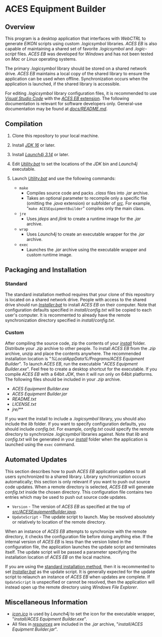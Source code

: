 # ACES Equipment Builder

## Overview

This program is a desktop application that interfaces with *WebCTRL* to generate *EIKON* scripts using custom *.logicsymbol* libraries. *ACES EB* is also capable of maintaining a shared set of favorite *.logicsymbol* and *.logic-script* files. *ACES EB* was developed for *Windows* and has not been tested on *Mac* or *Linux* operating systems.

The primary *.logicsymbol* library should be stored on a shared network drive. *ACES EB* maintains a local copy of the shared library to ensure the application can be used when offline. Synchronization occurs when the application is launched, if the shared library is accessible.

For editing *.logicsymbol* library configuration files, it is recommended to use [*Visual Studio Code*](https://code.visualstudio.com/) with the [*ACES EB* extension](https://github.com/automatic-controls/vscode-aces-equipment-builder). The following documentation is relevant for software developers only. General-use documentation may be found at [*docs/README.md*](docs).

## Compilation

1. Clone this repository to your local machine.

1. Install [*JDK 16*](https://jdk.java.net/) or later.

1. Install [*Launch4j 3.14*](https://sourceforge.net/projects/launch4j/) or later.

1. Edit [*Utility.bat*](Utility.bat) to set the locations of the *JDK* bin and *Launch4j* executable.

1. Launch [*Utility.bat*](Utility.bat) and use the following commands:
    - `make`
      - Compiles source code and packs *.class* files into *.jar* archive.
      - Takes an optional parameter to recompile only a specific file (omitting the *.java* extension) or subfolder of [*src*](src). For example, "`make ACESEquipmentBuilder`" compiles only the main class.
    - `jre`
      - Uses *jdeps* and *jlink* to create a runtime image for the *.jar* archive.
    - `wrap`
      - Uses *Launch4j* to create an executable wrapper for the *.jar* archive.
    - `exec`
      - Launches the *.jar* archive using the executable wrapper and custom runtime image.

## Packaging and Installation

### Standard

The standard installation method requires that your clone of this repository is located on a shared network drive. People with access to the shared drive should run [*Installer.bat*](Installer.bat) to install *ACES EB* on their computer. Note that configuration defaults specified in *install/config.txt* will be copied to each user's computer. It is recommented to already have the remote synchronization directory specified in *install/config.txt*.

### Custom

 After compiling the source code, zip the contents of your [*install*](install) folder. Distribute your *.zip* archive to other people. To install *ACES EB* from the *.zip* archive, unzip and place the contents anywhere. The recommended installation location is "*%LocalAppData%/Programs/ACES Equipment Builder*". To launch *ACES EB*, run the executable "*ACES Equipment Builder.exe*". Feel free to create a desktop shortcut for the executable. If you compile *ACES EB* with a 64bit *JDK*, then it will run only on 64bit platforms. The following files should be included in your *.zip* archive.

- *ACES Equipment Builder.exe*
- *ACES Equipment Builder.jar*
- *README.txt*
- *LICENSE.txt*
- *jre/\*\**

If you want the install to include a *.logicsymbol* library, you should also include the *lib* folder. If you want to specify configuration defaults, you should include *config.txt*. For example, *config.txt* could specify the remote directory to synchronize *.logicsymbol* libraries against. Note that *lib* and *config.txt* will be generated in your [*install*](install) folder when the application is launched using the `exec` command.

## Automated Updates

This section describes how to push *ACES EB* application updates to all users synchronized to a shared library. Library synchronization occurs automatically; this section is only relevant if you want to push out source code updates. When a remote directory is selected, *ACES EB* will generate *config.txt* inside the chosen directory. This configuration file contains two entries which may be used to push out source code updates.

- `Version` - The version of *ACES EB* as specified at the top of [*src/ACESEquipmentBuilder.java*](src/ACESEquipmentBuilder.java).
- `UpdateScript` - The update script to launch. May be resolved absolutely or relatively to location of the remote directory.

When an instance of *ACES EB* attempts to synchronize with the remote directory, it checks the configuration file before doing anything else. If the internal version of *ACES EB* is less than the version listed in the configuration file, the application launches the update script and terminates itself. The update script will be passed a parameter specifying the installation location of *ACES EB* on the local machine.

If you are using the [standard installation method](#standard), then it is recommented to set [*Installer.bat*](Installer.bat) as the update script. It is generally expected for the update script to relaunch an instance of *ACES EB* when updates are complete. If `UpdateScript` is unspecified or cannot be resolved, then the application will instead open up the remote directory using *Windows File Explorer*.

## Miscellaneous Information
  - [*icon.ico*](icon.ico) is used by *Launch4j* to set the icon for the executable wrapper, "*install/ACES Equipment Builder.exe*".
  - All files in [*resources*](resources) are included in the *.jar* archive, "*install/ACES Equipment Builder.jar*".